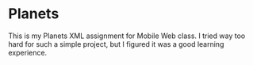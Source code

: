 # Planets
This is my Planets XML assignment for Mobile Web class.  I tried way too hard for such a simple project, but I figured it was a good learning experience.
